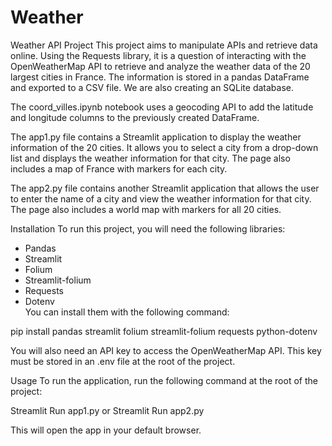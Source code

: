 # Weather
Weather API Project
This project aims to manipulate APIs and retrieve data online. Using the Requests library, it is a question of interacting with the OpenWeatherMap API to retrieve and analyze the weather data of the 20 largest cities in France.
The information is stored in a pandas DataFrame and exported to a CSV file. We are also creating an SQLite database.

The coord_villes.ipynb notebook uses a geocoding API to add the latitude and longitude columns to the previously created DataFrame.

The app1.py file contains a Streamlit application to display the weather information of the 20 cities. It allows you to select a city from a drop-down list and displays the weather information for that city. The page also includes a map of France with markers for each city.

The app2.py file contains another Streamlit application that allows the user to enter the name of a city and view the weather information for that city. The page also includes a world map with markers for all 20 cities.

Installation
To run this project, you will need the following libraries:

* Pandas  
* Streamlit  
* Folium  
* Streamlit-folium  
* Requests  
* Dotenv  
You can install them with the following command:

pip install pandas streamlit folium streamlit-folium requests python-dotenv

You will also need an API key to access the OpenWeatherMap API. This key must be stored in an .env file at the root of the project.

Usage
To run the application, run the following command at the root of the project:

Streamlit Run app1.py or Streamlit Run app2.py

This will open the app in your default browser.
